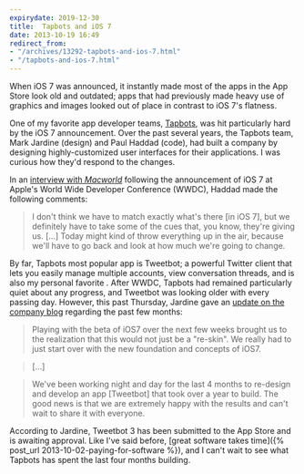 ```yaml
---
expirydate: 2019-12-30
title:  Tapbots and iOS 7
date: 2013-10-19 16:49
redirect_from:
- "/archives/13292-tapbots-and-ios-7.html"
- "/tapbots-and-ios-7.html"
---
```



When iOS 7 was announced, it instantly made most of the apps in the App Store look old and outdated; apps that had previously made heavy use of graphics and images looked out of place in contrast to iOS 7's flatness.

One of my favorite app developer teams, [Tapbots](http://tapbots.com), was hit particularly hard by the iOS 7 announcement. Over the past several years, the Tapbots team, Mark Jardine (design) and Paul Haddad (code), had built a company by designing highly-customized user interfaces for their applications. I was curious how they'd respond to the changes.

In an [interview with _Macworld_](http://www.macworld.com/video/26841/paul-haddad-on-tweetbot-and-calcbot.html) following the announcement of iOS 7 at Apple's World Wide Developer Conference (WWDC), Haddad made the following comments:

> I don't think we have to match exactly what's there [in iOS 7], but we definitely have to take some of the cues that, you know, they're giving us.
>[...]
> Today might kind of throw everything up in the air, because we'll have to go back and look at how much we're going to change.

By far, Tapbots most popular app is Tweetbot; a powerful Twitter client that lets you easily manage multiple accounts, view conversation threads, and is also my personal favorite . After WWDC, Tapbots had remained particularly quiet about any progress, and Tweetbot was looking older with every passing day. However, this past Thursday, Jardine gave an [update on the company blog](http://tapbots.com/blog/business/tapbots-and-the-state-of-our-apps-in-ios7) regarding the past few months:

> Playing with the beta of iOS7 over the next few weeks brought us to the realization that this would not just be a "re-skin". We really had to just start over with the new foundation and concepts of iOS7.

> [...]

> We've been working night and day for the last 4 months to re-design and develop an app [Tweetbot] that took over a year to build. The good news is that we are extremely happy with the results and can't wait to share it with everyone.

According to Jardine, Tweetbot 3 has been submitted to the App Store and is awaiting approval. Like I've said before, [great software takes time]({% post_url 2013-10-02-paying-for-software %}), and I can't wait to see what Tapbots has spent the last four months building.
